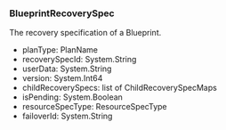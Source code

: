 ### BlueprintRecoverySpec
The recovery specification of a Blueprint.

- planType: PlanName
- recoverySpecId: System.String
- userData: System.String
- version: System.Int64
- childRecoverySpecs: list of ChildRecoverySpecMaps
- isPending: System.Boolean
- resourceSpecType: ResourceSpecType
- failoverId: System.String
